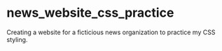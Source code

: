 # news_website_css_practice
Creating a website for a ficticious news organization to practice my CSS styling.